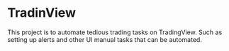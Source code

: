 # TradinView

This project is to automate tedious trading tasks on TradingView. Such as setting up alerts and other UI manual tasks that can be automated.